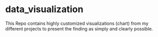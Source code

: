 # data_visualization

This Repo contains highly customized visualizations (chart) from my different projects to present the finding as simply and clearly possible.
